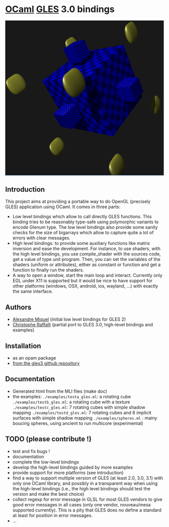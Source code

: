 # [OCaml](http://caml.inria.fr/) [GLES](https://www.khronos.org/registry/gles) 3.0 bindings

![Screen shot](https://raw.githubusercontent.com/craff/gles3/master/cubes.png?raw=true "A nice screen shot")


## Introduction

This project aims at providing a portable way to do OpenGL (precisely
GLES) application using OCaml. It comes in three parts:
* Low level bindings which allow to call directly GLES functions.
  This binding tries to be reasonably type-safe using polymorphic
  variants to encode Glenum type. The low level bindings also provide
  some sanity checks for the size of bigarrays which allow to capture
  quite a lot of errors with clear messages.
* High level bindings: to provide some auxiliary functions like
  matrix inversion and ease the development. For instance, to use
  shaders, with the high level bindings, you use compile_shader with
  the sources code, get a value of type unit program. Then, you can
  set the variables of the shaders (uniform or attributes), either as
  constant or function and get a function to finally run the shaders.
* A way to open a window, start the main loop and interact. Currently
  only EGL under X11 is supported but it would be nice to have
  support for other platforms (windows, OSX, android, ios, wayland,
  ...) with exactly the same interface.

## Authors

* [Alexandre Miquel](https://www.fing.edu.uy/~amiquel) (initial low level bindings for GLES 2)
* [Christophe Raffalli](https://lama.univ-savoie.fr/~raffalli) (partial port to GLES 3.0, high-level
       bindings and examples)

## Installation

* as an opam package
* [from the gles3 github repository](https://github.com/craff/gles3)

## Documentation

* Generated html from the MLI files (make doc)
* the examples:
       `./examples/testa_gles.ml`: a rotating cube
       `./examples/testb_gles.ml`: a rotating cube with a texture
       `./examples/testc_gles.ml`: 7 rotating cubes with simple shadow mapping
       `./examples/testd_gles.ml`: 7 rotating cubes and 8 implicit
                                 surfaces with simple shadow mapping
       `./examples/spheres.ml`   : mainy boucing spheres, using ancient
                                 to run multicore (experimental)

## TODO (please contribute !)

* test and fix bugs !
* documentation
* complete the low-level bindings
* develop the high-level bindings guided by more examples
* provide support for more platforms (see introduction)
* find a way to support multiple version of GLES (at least 2.0, 3.0,
  3.1) with only one OCaml library, and possibly in a transparent way
  when using the high-level bindings (i.e., the high level bindings
  should test the version and make the best choice)
* collect regexp for error message in GLSL for most GLES vendors to
  give good error messages in all cases (only one vendor,
  nouveau/mesa supported currently). This is a pity that GLES does no
  define a standard at least for position in error messages.
* ...
